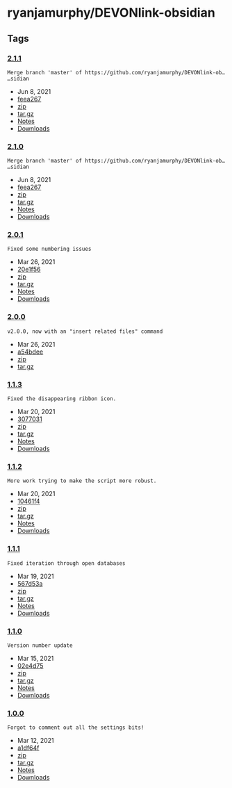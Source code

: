 # ryanjamurphy/DEVONlink-obsidian

## Tags

###  [2.1.1](releases/tag/release-2.1.1.md)

```text
Merge branch 'master' of https://github.com/ryanjamurphy/DEVONlink-ob…
…sidian
```

* Jun 8, 2021
*  [feea267](https://github.com/ryanjamurphy/DEVONlink-obsidian/commit/feea2671b132c878fc0f1867e521611295d02967)
*  [zip](https://github.com/ryanjamurphy/DEVONlink-obsidian/archive/refs/tags/2.1.1.zip)
*  [tar.gz](https://github.com/ryanjamurphy/DEVONlink-obsidian/archive/refs/tags/2.1.1.tar.gz)
*  [Notes](releases/tag/release-2.1.1.md)
*  [Downloads](releases/tag/release-2.1.1.md)

###  [2.1.0](https://github.com/ryanjamurphy/DEVONlink-obsidian/releases/tag/2.1.0)

```text
Merge branch 'master' of https://github.com/ryanjamurphy/DEVONlink-ob…
…sidian
```

* Jun 8, 2021
*  [feea267](https://github.com/ryanjamurphy/DEVONlink-obsidian/commit/feea2671b132c878fc0f1867e521611295d02967)
*  [zip](https://github.com/ryanjamurphy/DEVONlink-obsidian/archive/refs/tags/2.1.0.zip)
*  [tar.gz](https://github.com/ryanjamurphy/DEVONlink-obsidian/archive/refs/tags/2.1.0.tar.gz)
*  [Notes](https://github.com/ryanjamurphy/DEVONlink-obsidian/releases/tag/2.1.0)
*  [Downloads](https://github.com/ryanjamurphy/DEVONlink-obsidian/releases/tag/2.1.0)

###  [2.0.1](https://github.com/ryanjamurphy/DEVONlink-obsidian/releases/tag/2.0.1)

```text
Fixed some numbering issues
```

* Mar 26, 2021
*  [20e1f56](https://github.com/ryanjamurphy/DEVONlink-obsidian/commit/20e1f56a45867efc751a15b3b5dd2928d7ef27ce)
*  [zip](https://github.com/ryanjamurphy/DEVONlink-obsidian/archive/refs/tags/2.0.1.zip)
*  [tar.gz](https://github.com/ryanjamurphy/DEVONlink-obsidian/archive/refs/tags/2.0.1.tar.gz)
*  [Notes](https://github.com/ryanjamurphy/DEVONlink-obsidian/releases/tag/2.0.1)
*  [Downloads](https://github.com/ryanjamurphy/DEVONlink-obsidian/releases/tag/2.0.1)

###  [2.0.0](https://github.com/ryanjamurphy/DEVONlink-obsidian/releases/tag/2.0.0)

```text
v2.0.0, now with an "insert related files" command
```

* Mar 26, 2021
*  [a54bdee](https://github.com/ryanjamurphy/DEVONlink-obsidian/commit/a54bdeedf6d9b1b3d2d67d3543bd0e89aa4d53b4)
*  [zip](https://github.com/ryanjamurphy/DEVONlink-obsidian/archive/refs/tags/2.0.0.zip)
*  [tar.gz](https://github.com/ryanjamurphy/DEVONlink-obsidian/archive/refs/tags/2.0.0.tar.gz)

###  [1.1.3](https://github.com/ryanjamurphy/DEVONlink-obsidian/releases/tag/1.1.3)

```text
Fixed the disappearing ribbon icon.
```

* Mar 20, 2021
*  [3077031](https://github.com/ryanjamurphy/DEVONlink-obsidian/commit/3077031b782b51d50a366e4c44d415d7f3c739a0)
*  [zip](https://github.com/ryanjamurphy/DEVONlink-obsidian/archive/refs/tags/1.1.3.zip)
*  [tar.gz](https://github.com/ryanjamurphy/DEVONlink-obsidian/archive/refs/tags/1.1.3.tar.gz)
*  [Notes](https://github.com/ryanjamurphy/DEVONlink-obsidian/releases/tag/1.1.3)
*  [Downloads](https://github.com/ryanjamurphy/DEVONlink-obsidian/releases/tag/1.1.3)

###  [1.1.2](https://github.com/ryanjamurphy/DEVONlink-obsidian/releases/tag/1.1.2)

```text
More work trying to make the script more robust.
```

* Mar 20, 2021
*  [10461f4](https://github.com/ryanjamurphy/DEVONlink-obsidian/commit/10461f4c6c22225eaaa8698b6caa6b7b8c55bd8b)
*  [zip](https://github.com/ryanjamurphy/DEVONlink-obsidian/archive/refs/tags/1.1.2.zip)
*  [tar.gz](https://github.com/ryanjamurphy/DEVONlink-obsidian/archive/refs/tags/1.1.2.tar.gz)
*  [Notes](https://github.com/ryanjamurphy/DEVONlink-obsidian/releases/tag/1.1.2)
*  [Downloads](https://github.com/ryanjamurphy/DEVONlink-obsidian/releases/tag/1.1.2)

###  [1.1.1](https://github.com/ryanjamurphy/DEVONlink-obsidian/releases/tag/1.1.1)

```text
Fixed iteration through open databases
```

* Mar 19, 2021
*  [567d53a](https://github.com/ryanjamurphy/DEVONlink-obsidian/commit/567d53ac6be5d3d75ebe8397f7ed7e6d133ae62b)
*  [zip](https://github.com/ryanjamurphy/DEVONlink-obsidian/archive/refs/tags/1.1.1.zip)
*  [tar.gz](https://github.com/ryanjamurphy/DEVONlink-obsidian/archive/refs/tags/1.1.1.tar.gz)
*  [Notes](https://github.com/ryanjamurphy/DEVONlink-obsidian/releases/tag/1.1.1)
*  [Downloads](https://github.com/ryanjamurphy/DEVONlink-obsidian/releases/tag/1.1.1)

###  [1.1.0](https://github.com/ryanjamurphy/DEVONlink-obsidian/releases/tag/1.1.0)

```text
Version number update
```

* Mar 15, 2021
*  [02e4d75](https://github.com/ryanjamurphy/DEVONlink-obsidian/commit/02e4d75fde395d86f7db40c1d09101353568f387)
*  [zip](https://github.com/ryanjamurphy/DEVONlink-obsidian/archive/refs/tags/1.1.0.zip)
*  [tar.gz](https://github.com/ryanjamurphy/DEVONlink-obsidian/archive/refs/tags/1.1.0.tar.gz)
*  [Notes](https://github.com/ryanjamurphy/DEVONlink-obsidian/releases/tag/1.1.0)
*  [Downloads](https://github.com/ryanjamurphy/DEVONlink-obsidian/releases/tag/1.1.0)

###  [1.0.0](https://github.com/ryanjamurphy/DEVONlink-obsidian/releases/tag/1.0.0)

```text
Forgot to comment out all the settings bits!
```

* Mar 12, 2021
*  [a1df64f](https://github.com/ryanjamurphy/DEVONlink-obsidian/commit/a1df64fe4f59def6cad2590a3e306b38aa65f24c)
*  [zip](https://github.com/ryanjamurphy/DEVONlink-obsidian/archive/refs/tags/1.0.0.zip)
*  [tar.gz](https://github.com/ryanjamurphy/DEVONlink-obsidian/archive/refs/tags/1.0.0.tar.gz)
*  [Notes](https://github.com/ryanjamurphy/DEVONlink-obsidian/releases/tag/1.0.0)
*  [Downloads](https://github.com/ryanjamurphy/DEVONlink-obsidian/releases/tag/1.0.0)

